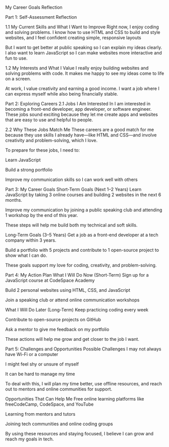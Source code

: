 My Career Goals Reflection

Part 1: Self-Assessment Reflection

1.1 My Current Skills and What I Want to Improve
Right now, I enjoy coding and solving problems. I know how to use HTML and CSS to build and style websites, and I feel confident creating simple, responsive layouts 

But I want to get better at public speaking so I can explain my ideas clearly. I also want to learn JavaScript so I can make websites more interactive and fun to use.

1.2 My Interests and What I Value
I really enjoy building websites and solving problems with code. It makes me happy to see my ideas come to life on a screen.

At work, I value creativity and earning a good income. I want a job where I can express myself while also being financially stable.

Part 2: Exploring Careers
2.1 Jobs I Am Interested In
I am interested in becoming a front-end developer, app developer, or software engineer. These jobs sound exciting because they let me create apps and websites that are easy to use and helpful to people.

2.2 Why These Jobs Match Me
These careers are a good match for me because they use skills I already have—like HTML and CSS—and involve creativity and problem-solving, which I love.

To prepare for these jobs, I need to:

Learn JavaScript

Build a strong portfolio

Improve my communication skills so I can work well with others

Part 3: My Career Goals
Short-Term Goals (Next 1–2 Years)
Learn JavaScript by taking 3 online courses and building 2 websites in the next 6 months.

Improve my communication by joining a public speaking club and attending 1 workshop by the end of this year.

These steps will help me build both my technical and soft skills.

Long-Term Goals (3–5 Years)
Get a job as a front-end developer at a tech company within 3 years.

Build a portfolio with 5 projects and contribute to 1 open-source project to show what I can do.

These goals support my love for coding, creativity, and problem-solving.

Part 4: My Action Plan
What I Will Do Now (Short-Term)
Sign up for a JavaScript course at CodeSpace Academy

Build 2 personal websites using HTML, CSS, and JavaScript

Join a speaking club or attend online communication workshops

What I Will Do Later (Long-Term)
Keep practicing coding every week

Contribute to open-source projects on GitHub

Ask a mentor to give me feedback on my portfolio

These actions will help me grow and get closer to the job I want.

Part 5: Challenges and Opportunities
Possible Challenges
I may not always have Wi-Fi or a computer

I might feel shy or unsure of myself

It can be hard to manage my time

To deal with this, I will plan my time better, use offline resources, and reach out to mentors and online communities for support.

Opportunities That Can Help Me
Free online learning platforms like freeCodeCamp, CodeSpace, and YouTube

Learning from mentors and tutors

Joining tech communities and online coding groups

By using these resources and staying focused, I believe I can grow and reach my goals in tech.

